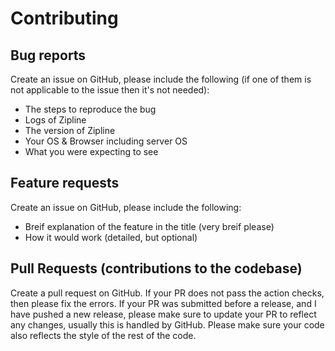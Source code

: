 # Contributing

## Bug reports
Create an issue on GitHub, please include the following (if one of them is not applicable to the issue then it's not needed):
* The steps to reproduce the bug
* Logs of Zipline
* The version of Zipline
* Your OS & Browser including server OS
* What you were expecting to see

## Feature requests
Create an issue on GitHub, please include the following:
* Breif explanation of the feature in the title (very breif please)
* How it would work (detailed, but optional)

## Pull Requests (contributions to the codebase)
Create a pull request on GitHub. If your PR does not pass the action checks, then please fix the errors. If your PR was submitted before a release, and I have pushed a new release, please make sure to update your PR to reflect any changes, usually this is handled by GitHub.
Please make sure your code also reflects the style of the rest of the code.
